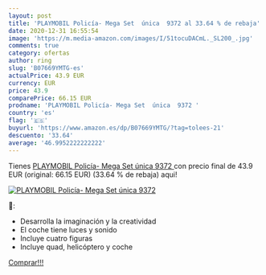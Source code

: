 ```yaml
---
layout: post
title: 'PLAYMOBIL Policía- Mega Set  única  9372 al 33.64 % de rebaja'
date: 2020-12-31 16:55:54
image: 'https://m.media-amazon.com/images/I/51tocuDACmL._SL200_.jpg'
comments: true
category: ofertas
author: ring
slug: 'B07669YMTG-es'
actualPrice: 43.9 EUR
currency: EUR
price: 43.9
comparePrice: 66.15 EUR
prodname: 'PLAYMOBIL Policía- Mega Set  única  9372 '
country: 'es'
flag: '🇪🇸'
buyurl: 'https://www.amazon.es/dp/B07669YMTG/?tag=tolees-21'
descuento: '33.64'
average: '46.9952222222222'
---
```


Tienes [PLAYMOBIL Policía- Mega Set  única  9372 ](https://www.amazon.es/dp/B07669YMTG/?tag=tolees-21) con precio final de  43.9 EUR (original: 66.15 EUR) (33.64 %  de rebaja) aqui!

[![PLAYMOBIL Policía- Mega Set  única  9372](https://m.media-amazon.com/images/I/51tocuDACmL._SL200_.jpg)](https://www.amazon.es/dp/B07669YMTG/?tag=tolees-21)

🔎:

- Desarrolla la imaginación y la creatividad
- El coche tiene luces y sonido
- Incluye cuatro figuras
- Incluye quad, helicóptero y coche

[Comprar!!!](https://www.amazon.es/dp/B07669YMTG/?tag=tolees-21)
